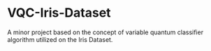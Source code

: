 # VQC-Iris-Dataset
A minor project based on the concept of variable quantum classifier algorithm utilized on the Iris Dataset.
